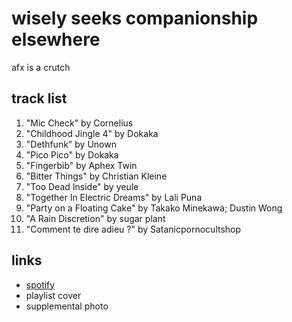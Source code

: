 # wisely seeks companionship elsewhere

afx is a crutch

## track list

1. "Mic Check" by Cornelius
2. "Childhood Jingle 4" by Dokaka
3. "Dethfunk" by Unown
4. "Pico Pico" by Dokaka
5. "Fingerbib" by Aphex Twin
6. "Bitter Things" by Christian Kleine
7. "Too Dead Inside" by yeule
8. "Together In Electric Dreams" by Lali Puna
9. "Party on a Floating Cake" by Takako Minekawa; Dustin Wong
10. "A Rain Discretion" by sugar plant
11. "Comment te dire adieu ?" by Satanicpornocultshop

## links

- [spotify](https://open.spotify.com/playlist/43L5IS8z4ilxGTrK7oCRJz)
- playlist cover
- supplemental photo
